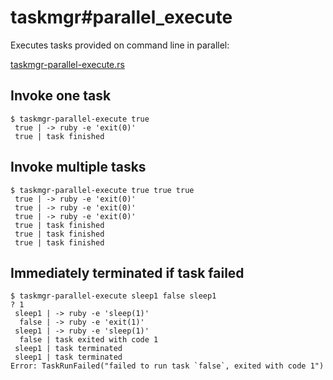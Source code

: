 # taskmgr#parallel_execute

Executes tasks provided on command line in parallel:

[taskmgr-parallel-execute.rs](./taskmgr-parallel-execute.rs)

## Invoke one task

```console
$ taskmgr-parallel-execute true
 true | -> ruby -e 'exit(0)'
 true | task finished

```

## Invoke multiple tasks

```console
$ taskmgr-parallel-execute true true true
 true | -> ruby -e 'exit(0)'
 true | -> ruby -e 'exit(0)'
 true | -> ruby -e 'exit(0)'
 true | task finished
 true | task finished
 true | task finished

```

## Immediately terminated if task failed

```console,ignore
$ taskmgr-parallel-execute sleep1 false sleep1
? 1
 sleep1 | -> ruby -e 'sleep(1)'
  false | -> ruby -e 'exit(1)'
 sleep1 | -> ruby -e 'sleep(1)'
  false | task exited with code 1
 sleep1 | task terminated
 sleep1 | task terminated
Error: TaskRunFailed("failed to run task `false`, exited with code 1")

```

